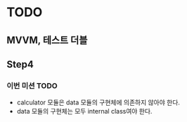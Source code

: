 # TODO
## MVVM, 테스트 더블
## Step4

### 이번 미션 TODO
- calculator 모듈은 data 모듈의 구현체에 의존하지 않아야 한다.
- data 모듈의 구현체는 모두 internal class여야 한다.

